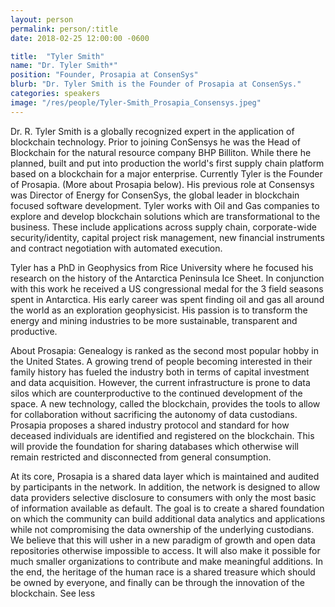 ```yaml
---
layout: person
permalink: person/:title
date: 2018-02-25 12:00:00 -0600

title:  "Tyler Smith"
name: "Dr. Tyler Smith*"
position: "Founder, Prosapia at ConsenSys"
blurb: "Dr. Tyler Smith is the Founder of Prosapia at ConsenSys."
categories: speakers
image: "/res/people/Tyler-Smith_Prosapia_Consensys.jpeg"
---
```

Dr. R. Tyler Smith is a globally recognized expert in the application of blockchain technology. Prior to joining ConSensys he was the Head of Blockchain for the natural resource company BHP Billiton. While there he planned, built and put into production the world's first supply chain platform based on a blockchain for a major enterprise. Currently Tyler is the Founder of Prosapia. (More about Prosapia below). His previous role at Consensys was Director of Energy for ConsenSys, the global leader in blockchain focused software development. Tyler works with Oil and Gas companies to explore and develop blockchain solutions which are transformational to the business. These include applications across supply chain, corporate-wide security/identity, capital project risk management, new financial instruments and contract negotiation with automated execution.

Tyler has a PhD in Geophysics from Rice University where he focused his research on the history of the Antarctica Peninsula Ice Sheet. In conjunction with this work he received a US congressional medal for the 3 field seasons spent in Antarctica. His early career was spent finding oil and gas all around the world as an exploration geophysicist. His passion is to transform the energy and mining industries to be more sustainable, transparent and productive.

About Prosapia:
Genealogy is ranked as the second most popular hobby in the United States. A growing trend of people becoming interested in their family history has fueled the industry both in terms of capital investment and data acquisition. However, the current infrastructure is prone to data silos which are counterproductive to the continued development of the space. A new technology, called the blockchain, provides the tools to allow for collaboration without sacrificing the autonomy of data custodians. Prosapia proposes a shared industry protocol and standard for how deceased individuals are identified and registered on the blockchain. This will provide the foundation for sharing databases which otherwise will remain restricted and disconnected from general consumption.

At its core, Prosapia is a shared data layer which is maintained and audited by participants in the network. In addition, the network is designed to allow data providers selective disclosure to consumers with only the most basic of information available as default. The goal is to create a shared foundation on which the community can build additional data analytics and applications while not compromising the data ownership of the underlying custodians. We believe that this will usher in a new paradigm of growth and open data repositories otherwise impossible to access. It will also make it possible for much smaller organizations to contribute and make meaningful additions. In the end, the heritage of the human race is a shared treasure which should be owned by everyone, and finally can be through the innovation of the blockchain. See less
